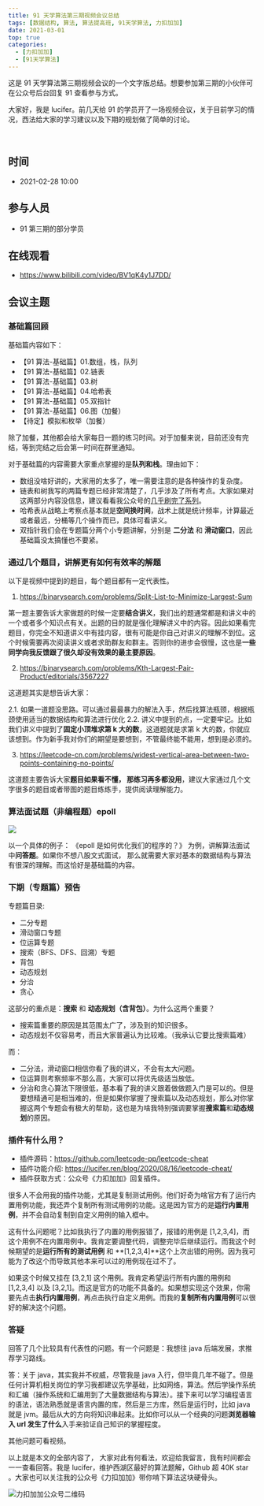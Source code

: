```yaml
---
title: 91 天学算法第三期视频会议总结
tags: [数据结构, 算法, 算法提高班, 91天学算法, 力扣加加]
date: 2021-03-01
top: true
categories:
  - [力扣加加]
  - [91天学算法]
---
```


这是 91 天学算法第三期视频会议的一个文字版总结。想要参加第三期的小伙伴可在公众号后台回复 91 查看参与方式。

大家好，我是 lucifer。前几天给 91 的学员开了一场视频会议，关于目前学习的情况，西法给大家的学习建议以及下期的规划做了简单的讨论。

​<!-- more -->

## 时间

- 2021-02-28 10:00

## 参与人员

- 91 第三期的部分学员

## 在线观看

- https://www.bilibili.com/video/BV1qK4y1J7DD/

## 会议主题

### 基础篇回顾

基础篇内容如下：

- 【91 算法-基础篇】01.数组，栈，队列
- 【91 算法-基础篇】02.链表
- 【91 算法-基础篇】03.树
- 【91 算法-基础篇】04.哈希表
- 【91 算法-基础篇】05.双指针
- 【91 算法-基础篇】06.图（加餐）
- 【待定】模拟和枚举（加餐）

除了加餐，其他都会给大家每日一题的练习时间。对于加餐来说，目前还没有完结，等到完结之后会第一时间在群里通知。

对于基础篇的内容需要大家重点掌握的是**队列和栈**。理由如下：

- 数组没啥好讲的，大家用的太多了，唯一需要注意的是各种操作的复杂度。
- 链表和树我写的两篇专题已经非常清楚了，几乎涉及了所有考点。大家如果对这两部分内容没信息，建议看看我公众号的[几乎刷完了系列](https://mp.weixin.qq.com/mp/appmsgalbum?__biz=MzI4MzUxNjI3OA==&action=getalbum&album_id=1702469751517528072#wechat_redirect "几乎刷完了系列")。
- 哈希表从战略上考察点基本就是**空间换时间**，战术上就是统计频率，计算最近或者最远，分桶等几个操作而已，具体可看讲义。
- 双指针我们会在专题篇分两个小专题讲解，分别是 **二分法** 和 **滑动窗口**，因此基础篇没太搞懂也不要紧。

### 通过几个题目，讲解更有如何有效率的解题

以下是视频中提到的题目，每个题目都有一定代表性。

1. https://binarysearch.com/problems/Split-List-to-Minimize-Largest-Sum

第一题主要告诉大家做题的时候一定要**结合讲义**，我们出的题通常都是和讲义中的一个或者多个知识点有关。出题的目的就是强化理解讲义中的内容。因此如果看完题目，你完全不知道讲义中有挂内容，很有可能是你自己对讲义的理解不到位。这个时候需要再次阅读讲义或者求助群友和群主。否则你的进步会很慢，这也是**一些同学向我反馈跟了很久却没有效果的最主要原因**。

2. https://binarysearch.com/problems/Kth-Largest-Pair-Product/editorials/3567227

这道题其实是想告诉大家：

2.1. 如果一道题没思路。可以通过最最暴力的解法入手，然后找算法瓶颈，根据瓶颈使用适当的数据结构和算法进行优化
2.2. 讲义中提到的点，一定要牢记。比如我们讲义中提到了**固定小顶堆求第 k 大的数**，这道题就是求第 k 大的数，你就应该想到。作为新手我对你们的期望是要想到，不管最终能不能用，想到是必须的。

3. https://leetcode-cn.com/problems/widest-vertical-area-between-two-points-containing-no-points/

这道题主要告诉大家**题目如果看不懂， 那练习再多都没用**，建议大家通过几个文字很多的题目或者带图的题目练练手，提供阅读理解能力。

### 算法面试题（非编程题）epoll

![](https://tva1.sinaimg.cn/large/e6c9d24ely1go4j91hes0j21g00m4tdq.jpg)

以一个具体的例子： 《epoll 是如何优化我们的程序的？》 为例，讲解算法面试中**问答题**。如果你不想八股文式面试， 那么就需要大家对基本的数据结构与算法有很深的理解。而这恰好是基础篇的内容。

### 下期（专题篇）预告

专题篇目录:

- 二分专题
- 滑动窗口专题
- 位运算专题
- 搜索（BFS、DFS、回溯）专题
- 背包
- 动态规划
- 分治
- 贪心

这部分的重点是：**搜索** 和 **动态规划（含背包）**。为什么这两个重要？

- 搜索篇重要的原因是其范围太广了，涉及到的知识很多。
- 动态规划不仅容易考，而且大家普遍认为比较难。（我承认它要比搜索篇难）

而：

- 二分法，滑动窗口相信你看了我的讲义，不会有太大问题。
- 位运算则考察频率不那么高，大家可以将优先级适当放低。
- 分治和贪心算法下限很低，基本看了我的讲义跟着做做题入门是可以的。但是要想精通可是相当难的，但是如果你掌握了搜索篇以及动态规划，那么对你掌握这两个专题会有极大的帮助，这也是为啥我特别强调要掌握**搜索篇**和**动态规划**的原因。

### 插件有什么用？

- 插件源码：https://github.com/leetcode-pp/leetcode-cheat
- 插件功能介绍: https://lucifer.ren/blog/2020/08/16/leetcode-cheat/
- 插件获取方式：公众号《力扣加加》回复插件。

很多人不会用我的插件功能，尤其是复制测试用例。他们好奇为啥官方有了运行内置用例功能，我还弄个复制所有测试用例的功能。这是因为官方的是**运行内置用例**，并不会自动复制到自定义用例的输入框中。

这有什么问题呢？比如我执行了内置的用例报错了，报错的用例是 [1,2,3,4]，而这个用例不在内置用例中。我肯定要调整代码，调整完毕后继续运行。而我这个时候期望的是**运行所有的测试用例** 和 **[1,2,3,4]**这个上次出错的用例。因为我可能为了改这个而导致其他本来可以过的用例现在过不了。

如果这个时候又挂在 [3,2,1] 这个用例。我肯定希望运行所有内置的用例和 [1,2,3,4] 以及 [3,2,1]。而这是官方的功能不具备的。如果想实现这个效果，你需要先点击**执行内置用例**，再点击执行自定义用例。而我的**复制所有内置用例**可以很好的解决这个问题。

### 答疑

回答了几个比较具有代表性的问题。有一个问题是：我想往 java 后端发展，求推荐学习路线。

答：关于 java，其实我并不权威，尽管我是 java 入行，但毕竟几年不碰了。但是任何计算机相关岗位的学习我都建议先学基础，比如网络，算法。然后学操作系统和汇编（操作系统和汇编用到了大量数据结构与算法）。接下来可以学习编程语言的语法，语法熟悉就是语言内置的库，然后是三方库，然后是运行时，比如 java 就是 jvm。最后从大的方向将知识串起来。比如你可以从一个经典的问题**浏览器输入 url 发生了什么**入手来验证自己知识的掌握程度。

其他问题可看视频。

以上就是本文的全部内容了， 大家对此有何看法，欢迎给我留言，我有时间都会一一查看回答。我是 lucifer，维护西湖区最好的算法题解，Github 超 40K star 。大家也可以关注我的公众号《力扣加加》带你啃下算法这块硬骨头。

![力扣加加公众号二维码](https://tva1.sinaimg.cn/large/007S8ZIlly1gfcuzagjalj30p00dwabs.jpg)
